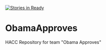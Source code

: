 [![Stories in Ready](https://badge.waffle.io/drewpchannel/calendarTest.png?label=ready&title=Ready)](https://waffle.io/drewpchannel/calendarTest)
# ObamaApproves
HACC Repository for team "Obama Approves"
